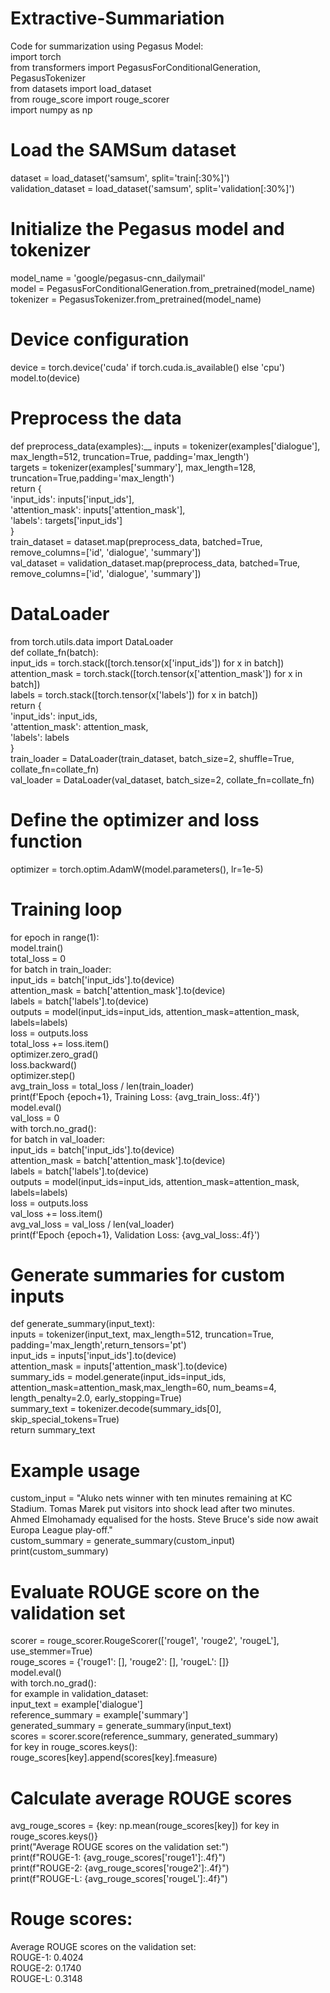 # Extractive-Summariation
Code for summarization using Pegasus Model:<br/>
import torch<br/>
from transformers import PegasusForConditionalGeneration, PegasusTokenizer<br/>
from datasets import load_dataset<br/>
from rouge_score import rouge_scorer<br/> 
import numpy as np<br/> 
# Load the SAMSum dataset<br/>
dataset = load_dataset('samsum', split='train[:30%]')<br/>
validation_dataset = load_dataset('samsum', split='validation[:30%]')<br/> 
# Initialize the Pegasus model and tokenizer<br/>
model_name = 'google/pegasus-cnn_dailymail'<br/>
model = PegasusForConditionalGeneration.from_pretrained(model_name)<br/>
tokenizer = PegasusTokenizer.from_pretrained(model_name)<br/> 
# Device configuration<br/> 
device = torch.device('cuda' if torch.cuda.is_available() else 'cpu')<br/> 
model.to(device)<br/> 
# Preprocess the data<br/>
def preprocess_data(examples):__ 
inputs = tokenizer(examples['dialogue'], max_length=512, truncation=True, padding='max_length')<br/>
targets = tokenizer(examples['summary'], max_length=128, truncation=True,padding='max_length')<br/>
return {<br/>
'input_ids': inputs['input_ids'],<br/>
'attention_mask': inputs['attention_mask'],<br/>
'labels': targets['input_ids']<br/>
}<br/>
train_dataset = dataset.map(preprocess_data, batched=True, remove_columns=['id', 'dialogue', 'summary'])<br/>
val_dataset = validation_dataset.map(preprocess_data, batched=True, remove_columns=['id', 'dialogue', 'summary'])<br/>
# DataLoader<br/>
from torch.utils.data import DataLoader<br/> 
def collate_fn(batch):<br/>
input_ids = torch.stack([torch.tensor(x['input_ids']) for x in batch])<br/>
attention_mask = torch.stack([torch.tensor(x['attention_mask']) for x in batch])<br/>
labels = torch.stack([torch.tensor(x['labels']) for x in batch])<br/>
return {<br/>
'input_ids': input_ids,<br/>
'attention_mask': attention_mask,<br/>
'labels': labels<br/>
}<br/> 
train_loader = DataLoader(train_dataset, batch_size=2, shuffle=True, collate_fn=collate_fn)<br/>
val_loader = DataLoader(val_dataset, batch_size=2, collate_fn=collate_fn)<br/> 
# Define the optimizer and loss function<br/>
optimizer = torch.optim.AdamW(model.parameters(), lr=1e-5)<br/>
# Training loop<br/>
for epoch in range(1):<br/>
model.train()<br/>
total_loss = 0<br/>
for batch in train_loader:<br/>
input_ids = batch['input_ids'].to(device)<br/>
attention_mask = batch['attention_mask'].to(device)<br/>
labels = batch['labels'].to(device)<br/>
outputs = model(input_ids=input_ids, attention_mask=attention_mask, labels=labels)<br/>
loss = outputs.loss<br/>
total_loss += loss.item()<br/> 
optimizer.zero_grad()<br/>
loss.backward()<br/>
optimizer.step()<br/>
avg_train_loss = total_loss / len(train_loader)<br/>
print(f'Epoch {epoch+1}, Training Loss: {avg_train_loss:.4f}')<br/>
model.eval()<br/>
val_loss = 0<br/>
with torch.no_grad():<br/>
for batch in val_loader:<br/>
input_ids = batch['input_ids'].to(device)<br/>
attention_mask = batch['attention_mask'].to(device)<br/>
labels = batch['labels'].to(device)<br/>
outputs = model(input_ids=input_ids, attention_mask=attention_mask, labels=labels)<br/>
loss = outputs.loss<br/>
val_loss += loss.item()<br/>
avg_val_loss = val_loss / len(val_loader)<br/>
print(f'Epoch {epoch+1}, Validation Loss: {avg_val_loss:.4f}')<br/>
# Generate summaries for custom inputs<br/>
def generate_summary(input_text):<br/>
inputs = tokenizer(input_text, max_length=512, truncation=True, padding='max_length',return_tensors='pt')<br/>
input_ids = inputs['input_ids'].to(device)<br/>
attention_mask = inputs['attention_mask'].to(device)<br/>
summary_ids = model.generate(input_ids=input_ids, attention_mask=attention_mask,max_length=60, num_beams=4, length_penalty=2.0, early_stopping=True)<br/>
summary_text = tokenizer.decode(summary_ids[0], skip_special_tokens=True)<br/>
return summary_text<br/>
# Example usage<br/>
custom_input = "Aluko nets winner with ten minutes remaining at KC Stadium. Tomas Marek put visitors into shock lead after two minutes. Ahmed Elmohamady equalised for the hosts. Steve Bruce's side now await Europa League play-off."<br/>
custom_summary = generate_summary(custom_input)<br/>
print(custom_summary)<br/>
# Evaluate ROUGE score on the validation set<br/>
scorer = rouge_scorer.RougeScorer(['rouge1', 'rouge2', 'rougeL'], use_stemmer=True)<br/>
rouge_scores = {'rouge1': [], 'rouge2': [], 'rougeL': []}<br/>
model.eval()<br/> 
with torch.no_grad():<br/>
for example in validation_dataset:<br/>
input_text = example['dialogue']<br/>
reference_summary = example['summary']<br/>
generated_summary = generate_summary(input_text)<br/>
scores = scorer.score(reference_summary, generated_summary)<br/>
for key in rouge_scores.keys():<br/>
rouge_scores[key].append(scores[key].fmeasure)<br/>
# Calculate average ROUGE scores<br/>
avg_rouge_scores = {key: np.mean(rouge_scores[key]) for key in rouge_scores.keys()}<br/>
print("Average ROUGE scores on the validation set:")<br/>
print(f"ROUGE-1: {avg_rouge_scores['rouge1']:.4f}")<br/>
print(f"ROUGE-2: {avg_rouge_scores['rouge2']:.4f}")<br/>
print(f"ROUGE-L: {avg_rouge_scores['rougeL']:.4f}")<br/>

# Rouge scores:<br/>
Average ROUGE scores on the validation set:<br/>
ROUGE-1: 0.4024<br/>
ROUGE-2: 0.1740<br/>
ROUGE-L: 0.3148<br/>
